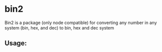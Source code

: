 # bin2

Bin2 is a package (only node compatible) for converting any number in any system (bin, hex, and dec) to bin, hex and dec system

## Usage:
